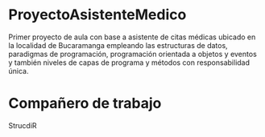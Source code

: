 # ProyectoAsistenteMedico
Primer proyecto de aula con base a asistente de citas médicas ubicado en la localidad de Bucaramanga empleando las estructuras de datos, paradigmas de programación, programación orientada a objetos y eventos y también niveles de capas de programa y métodos con responsabilidad única.

# Compañero de trabajo
StrucdiR
